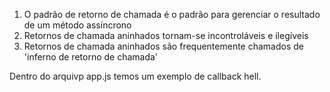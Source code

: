 1. O padrão de retorno de chamada é o padrão para gerenciar o resultado de um método assíncrono
2. Retornos de chamada aninhados tornam-se incontroláveis e ilegíveis
3. Retornos de chamada aninhados são frequentemente chamados de 'inferno de retorno de chamada'

Dentro do arquivp app.js temos um exemplo de callback hell.

